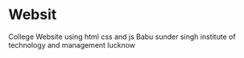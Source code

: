 # Websit
College Website using html css and js Babu sunder singh institute of technology and management lucknow
